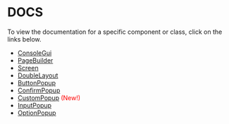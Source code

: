 # DOCS

To view the documentation for a specific component or class, click on the links below.

* [ConsoleGui](docs/ConsoleGui.md)
* [PageBuilder](docs/PageBuilder.md)
* [Screen](docs/Screen.md)
* [DoubleLayout](docs/DoubleLayout.md)
* [ButtonPopup](docs/ButtonPopup.md)
* [ConfirmPopup](docs/ConfirmPopup.md)
* [CustomPopup](docs/CustomPopup.md) <font color="red">(New!)</font>
* [InputPopup](docs/InputPopup.md)
* [OptionPopup](docs/OptionPopup.md)
